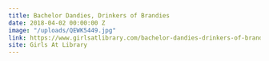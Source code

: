 ```yaml
---
title: Bachelor Dandies, Drinkers of Brandies
date: 2018-04-02 00:00:00 Z
image: "/uploads/QEWK5449.jpg"
link: https://www.girlsatlibrary.com/bachelor-dandies-drinkers-of-brandies
site: Girls At Library
---
```


